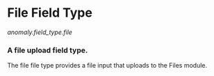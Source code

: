 # File Field Type

*anomaly.field_type.file*

### A file upload field type.

The file file type provides a file input that uploads to the Files module.
